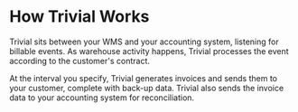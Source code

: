 # How Trivial Works

Trivial sits between your WMS and your accounting system, listening for billable events. As warehouse activity happens, Trivial processes the event according to the customer's contract.

At the interval you specify, Trivial generates invoices and sends them to your customer, complete with back-up data. Trivial also sends the invoice data to your accounting system for reconciliation.



